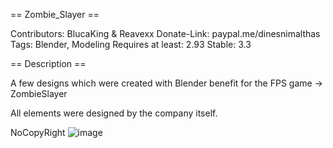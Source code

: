 == Zombie_Slayer == 

Contributors: BlucaKing & Reavexx
Donate-Link: paypal.me/dinesnimalthas
Tags: Blender, Modeling
Requires at least: 2.93
Stable: 3.3

== Description == 

A few designs which were created with Blender benefit for the FPS game -> ZombieSlayer

All elements were designed by the company itself.


NoCopyRight
![image](https://user-images.githubusercontent.com/56248619/202430792-8cffc714-97cb-4e6b-adb6-3fef9e1e770b.png)
